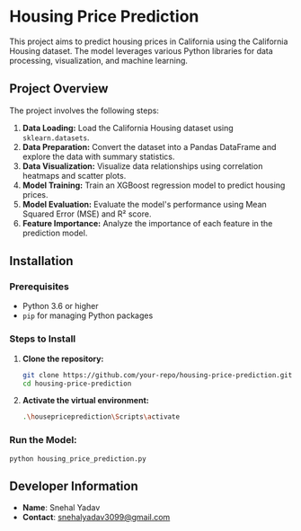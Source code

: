 # Housing Price Prediction

This project aims to predict housing prices in California using the California Housing dataset. The model leverages various Python libraries for data processing, visualization, and machine learning.

## Project Overview

The project involves the following steps:
1. **Data Loading:** Load the California Housing dataset using `sklearn.datasets`.
2. **Data Preparation:** Convert the dataset into a Pandas DataFrame and explore the data with summary statistics.
3. **Data Visualization:** Visualize data relationships using correlation heatmaps and scatter plots.
4. **Model Training:** Train an XGBoost regression model to predict housing prices.
5. **Model Evaluation:** Evaluate the model's performance using Mean Squared Error (MSE) and R² score.
6. **Feature Importance:** Analyze the importance of each feature in the prediction model.

## Installation

### Prerequisites
- Python 3.6 or higher
- `pip` for managing Python packages

### Steps to Install

1. **Clone the repository:**

   ```bash
   git clone https://github.com/your-repo/housing-price-prediction.git
   cd housing-price-prediction
2. **Activate the virtual environment:**
   ```bash
   .\housepriceprediction\Scripts\activate
### Run the Model:
    
```
python housing_price_prediction.py
```

## Developer Information

- **Name**: Snehal Yadav
- **Contact**: [snehalyadav3099@gmail.com](mailto:snehalyadav3099@gmail.com)